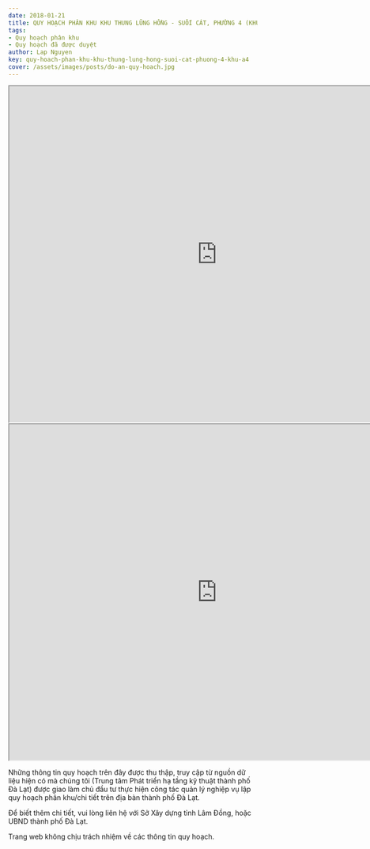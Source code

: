 ```yaml
---
date: 2018-01-21
title: QUY HOẠCH PHÂN KHU KHU THUNG LŨNG HỒNG - SUỐI CÁT, PHƯỜNG 4 (KHU A4)
tags:
- Quy hoạch phân khu
- Quy hoạch đã được duyệt
author: Lap Nguyen
key: quy-hoach-phan-khu-khu-thung-lung-hong-suoi-cat-phuong-4-khu-a4
cover: /assets/images/posts/do-an-quy-hoach.jpg
---
```


<iframe src="https://drive.google.com/file/d/1UPgoGesdzNVZ_r9mqSVngirjq9TYb3ds/preview" width="840" height="680"></iframe>
<!--more-->
<iframe src="https://drive.google.com/file/d/16feLJOInVfO6y_oWdREeSCAiT55cpra9/preview" width="840" height="680"></iframe>

Những thông tin quy hoạch trên đây được thu thập, truy cập từ nguồn dữ liệu hiện có mà chúng tôi 
(Trung tâm Phát triển hạ tầng kỹ thuật thành phố Đà Lạt) được giao làm chủ đầu tư thực hiện công tác quản lý nghiệp vụ 
lập quy hoạch phân khu/chi tiết trên địa bàn thành phố Đà Lạt.

Để biết thêm chi tiết, vui lòng liên hệ với Sở Xây dựng tỉnh Lâm Đồng, hoặc UBND thành phố Đà Lạt.

Trang web không chịu trách nhiệm về các thông tin quy hoạch.